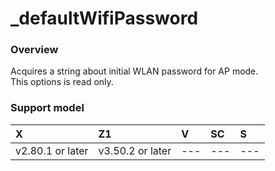 # _defaultWifiPassword

### Overview

Acquires a string about initial WLAN password for AP mode.  
This options is read only.  

### Support model

| X | Z1 | V | SC | S |
|:--|:--|:--|:--|:--|
| v2.80.1 or later | v3.50.2 or later | --- | --- | --- |
